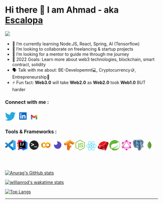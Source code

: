 # Hi there 👋 I am Ahmad - aka [Escalopa][linkedin]

<img src="https://komarev.com/ghpvc/?username=lordvidex&label=Views&color=blue&style=plastic" />

- 🌱 I’m currently learning Node.JS, React, Spring, AI (Tensorflow)
- 👯 I’m looking to collaborate on freelancing & startup projects
- 🤔 I’m looking for a mentor to guide me through me journey 
- 🥅 2022 Goals: Learn more about web3 technologies, blockchain, smart contract, solidity
- 🗣 Talk with me about: BE-Developemnt💻, Cryptocurrency🪙, Entrepreneurship🚀
- ⚡ Fun fact: **Web3.0** will take **Web2.0** as **Web2.0** took **Web1.0** BUT harder

### Connect with me :

[![](./img/twitter.png)]([twitter])
[![](./img/linkedin.png)]([linkedin])
[![](./img/gmail.png)]([gmail])

### Tools & Frameworks :

![](./img/vscode.png)
![](./img/intelliJ.png)
![](./img/terminal.png)
![](./img/colab.png)
![](./img/insomnia.png)
![](./img/tensorflow.png)
![](./img/nodejs.png)
![](./img/react.png)
![](./img/ror.png)
![](./img/spring.png)
![](./img/graphql.png)
![](./img/postgres.png)
![](./img/mongodb.png)

<br>
<br>

[![Anurag's GitHub stats](https://github-readme-stats.vercel.app/api?username=escalopa&theme=react&show_icons=true&count_private=true&custom_title=Github%20Status)](https://github.com/anuraghazra/github-readme-stats)

[![willianrod's wakatime stats](https://github-readme-stats.vercel.app/api/wakatime?username=escalopa&layout=compact&theme=react&custom_title=Wakatime%20Weekly%20Stats)](https://github.com/anuraghazra/github-readme-stats)

[![Top Langs](https://github-readme-stats.vercel.app/api/top-langs/?username=escalopa&hide=java&langs_count=6&layout=compact&theme=react)](https://github.com/anuraghazra/github-readme-stats)

---

[twitter]: https://twitter.com/ahmadehelaly
[youtube]: https://www.youtube.com/channel/UCqRkKe3h_PVEQuvAmBwL5Iw
[linkedin]: https://www.linkedin.com/in/ahmad-helaly-53b5b9236/
[gmail]: mailto:ahmad.helaly.dev@gmail.com?body=Hello%20Ahmad
